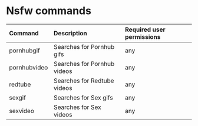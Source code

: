# Nsfw commands

| Command | Description | Required user permissions |
| :--- | :--- | :--- |
|pornhubgif               | Searches for Pornhub gifs | any|
|pornhubvideo             | Searches for Pornhub videos | any|
|redtube                  | Searches for Redtube videos | any|
|sexgif                   | Searches for Sex gifs | any|
|sexvideo                 | Searches for Sex videos | any
